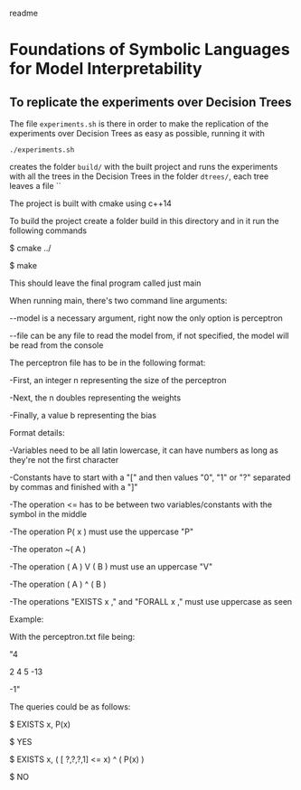 readme

# Foundations of Symbolic Languages for Model Interpretability

## To replicate the experiments over Decision Trees

The file `experiments.sh` is there in order to make the replication of the experiments over Decision Trees as easy as possible, running it with
```
./experiments.sh
```
creates the folder `build/` with the built project and runs the experiments with all the trees in the Decision Trees in the folder `dtrees/`, each tree leaves a file ``

The project is built with cmake using c++14

To build the project create a folder build in this directory and in it run the following commands

$ cmake ../

$ make

This should leave the final program called just main



When running main, there's two command line arguments:

--model is a necessary argument, right now the only option is perceptron

--file can be any file to read the model from, if not specified, the model will be read from the console

The perceptron file has to be in the following format:

-First, an integer n representing the size of the perceptron

-Next, the n doubles representing the weights

-Finally, a value b representing the bias



Format details:

-Variables need to be all latin lowercase, it can have numbers as long as they're not the first character

-Constants have to start with a "[" and then values "0", "1" or "?" separated by commas and finished with a "]"

-The operation <= has to be between two variables/constants with the symbol in the middle

-The operation P( x ) must use the uppercase "P" 

-The operaton ~( A )

-The operation ( A ) V ( B ) must use an uppercase "V"

-The operation ( A ) ^ ( B )

-The operations "EXISTS x ," and "FORALL x ," must use uppercase as seen


Example:

With the perceptron.txt file being:

"4

2 4 5 -13

-1"

The queries could be as follows:

$ EXISTS x, P(x)

$ YES

$ EXISTS x, ( [ ?,?,?,1] <= x) ^ ( P(x) )

$ NO
